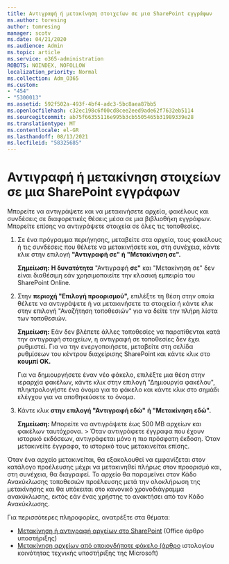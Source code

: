 ```yaml
---
title: Αντιγραφή ή μετακίνηση στοιχείων σε μια SharePoint εγγράφων
ms.author: toresing
author: tomresing
manager: scotv
ms.date: 04/21/2020
ms.audience: Admin
ms.topic: article
ms.service: o365-administration
ROBOTS: NOINDEX, NOFOLLOW
localization_priority: Normal
ms.collection: Adm_O365
ms.custom:
- "454"
- "5300013"
ms.assetid: 592f502a-493f-4bf4-adc3-5bc8aea87bb5
ms.openlocfilehash: c32ec198c6f00cd8cee2eed9ade62f7632eb5114
ms.sourcegitcommit: ab75f66355116e995b3cb5505465b31989339e28
ms.translationtype: MT
ms.contentlocale: el-GR
ms.lasthandoff: 08/13/2021
ms.locfileid: "58325685"
---
```

# <a name="copy-or-move-items-in-a-sharepoint-document-library"></a>Αντιγραφή ή μετακίνηση στοιχείων σε μια SharePoint εγγράφων

Μπορείτε να αντιγράψετε και να μετακινήσετε αρχεία, φακέλους και συνδέσεις σε διαφορετικές θέσεις μέσα σε μια βιβλιοθήκη εγγράφων. Μπορείτε επίσης να αντιγράψετε στοιχεία σε όλες τις τοποθεσίες. 
  
1. Σε ένα πρόγραμμα περιήγησης, μεταβείτε στα αρχεία, τους φακέλους ή τις συνδέσεις που θέλετε να μετακινήσετε και, στη συνέχεια, κάντε κλικ στην επιλογή **"Αντιγραφή σε" ή** **"Μετακίνηση σε".**

    **Σημείωση:** **Η δυνατότητα** "Αντιγραφή **σε"** και "Μετακίνηση σε" δεν είναι διαθέσιμη εάν χρησιμοποιείτε την κλασική εμπειρία του SharePoint Online.
  
2. Στην **περιοχή "Επιλογή προορισμού",** επιλέξτε τη θέση στην οποία θέλετε να αντιγράψετε ή να μετακινήσετε τα στοιχεία ή κάντε κλικ στην επιλογή "Αναζήτηση τοποθεσιών"  για να δείτε την πλήρη λίστα των τοποθεσιών.

    **Σημείωση:** Εάν δεν βλέπετε άλλες τοποθεσίες να παρατίθενται κατά την αντιγραφή στοιχείων, η αντιγραφή σε τοποθεσίες δεν έχει ρυθμιστεί. Για να την ενεργοποιήσετε, μεταβείτε στη σελίδα ρυθμίσεων του κέντρου διαχείρισης SharePoint και κάντε κλικ στο **κουμπί OK.**
  
    Για να δημιουργήσετε έναν νέο φάκελο, επιλέξτε μια θέση στην ιεραρχία φακέλων, κάντε κλικ στην επιλογή "Δημιουργία φακέλου", πληκτρολογήστε ένα όνομα για το φάκελο και κάντε κλικ στο σημάδι ελέγχου για να αποθηκεύσετε το όνομα.

3. Κάντε κλικ **στην επιλογή "Αντιγραφή εδώ"** **ή "Μετακίνηση εδώ".**

    **Σημείωση:** Μπορείτε να αντιγράψετε έως 500 MB αρχείων και φακέλων ταυτόχρονα. > Όταν αντιγράφετε έγγραφα που έχουν ιστορικό εκδόσεων, αντιγράφεται μόνο η πιο πρόσφατη έκδοση. Όταν μετακινείτε έγγραφα, το ιστορικό τους μετακινείται επίσης.
  
 Όταν ένα αρχείο μετακινείται, θα εξακολουθεί να εμφανίζεται στον κατάλογο προέλευσης μέχρι να μετακινηθεί πλήρως στον προορισμό και, στη συνέχεια, θα διαγραφεί. Το αρχείο θα παραμείνει στον Κάδο Ανακύκλωσης τοποθεσιών προέλευσης μετά την ολοκλήρωση της μετακίνησης και θα υπόκειται στο κανονικό χρονοδιάγραμμα ανακύκλωσης, εκτός εάν ένας χρήστης το ανακτήσει από τον Κάδο Ανακύκλωσης.

Για περισσότερες πληροφορίες, ανατρέξτε στα θέματα:

 - [Μετακίνηση ή αντιγραφή αρχείων στο SharePoint](https://support.office.com/article/move-or-copy-files-in-sharepoint-00e2f483-4df3-46be-a861-1f5f0c1a87bc) (Office άρθρο υποστήριξης)
 - [Μετακίνηση αρχείων από οποιονδήποτε φάκελο (άρθρο](https://techcommunity.microsoft.com/t5/Microsoft-SharePoint-Blog/Now-move-files-anywhere-in-Office-365-SharePoint-and-OneDrive/ba-p/146973) ιστολογίου κοινότητας τεχνικής υποστήριξης της Microsoft)  